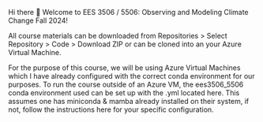 Hi there 👋
Welcome to EES 3506 / 5506: Observing and Modeling Climate Change Fall 2024!

All course materials can be downloaded from Repositories > Select Repository > Code > Download ZIP or can be cloned into an your Azure Virtual Machine.

For the purpose of this course, we will be using Azure Virtual Machines which I have already configured with the correct conda environment for our purposes. To run the course outside of an Azure VM, the ees3506_5506 conda environment used can be set up with the .yml located here. This assumes one has miniconda & mamba already installed on their system, if not, follow the instructions here for your specific configuration.

<!--

**Here are some ideas to get you started:**

🙋‍♀️ A short introduction - what is your organization all about?
🌈 Contribution guidelines - how can the community get involved?
👩‍💻 Useful resources - where can the community find your docs? Is there anything else the community should know?
🍿 Fun facts - what does your team eat for breakfast?
🧙 Remember, you can do mighty things with the power of [Markdown](https://docs.github.com/github/writing-on-github/getting-started-with-writing-and-formatting-on-github/basic-writing-and-formatting-syntax)
-->
